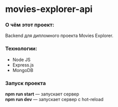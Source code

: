 # movies-explorer-api

### О чём этот проект:
Backend для дипломного проекта Movies Explorer.

### Технологии:
* Node JS
* Express.js
* MongoDB

### Запуск проекта
**npm run start** — запускает сервер  
**npm run dev** — запускает сервер с hot-reload  

  
